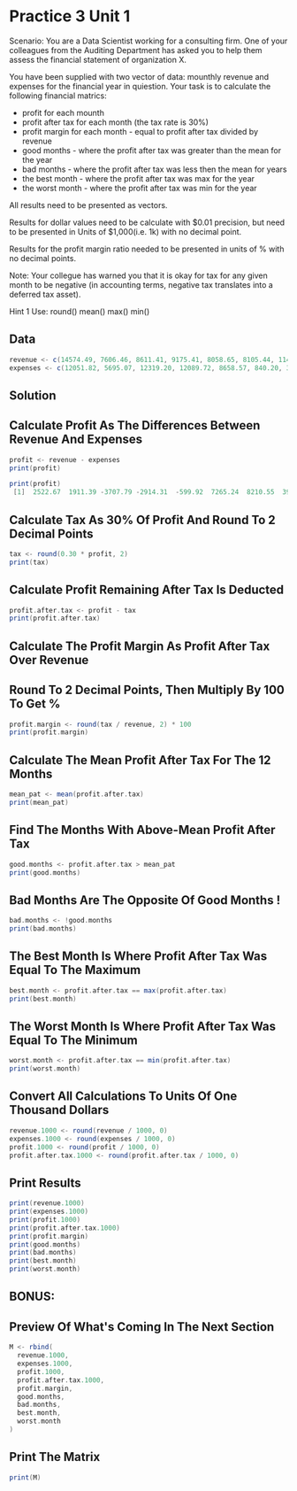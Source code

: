 # Practice 3 Unit 1

Scenario: You are a Data Scientist working for a consulting firm.
One of your colleagues from the Auditing Department has asked you
to help them assess the financial statement of organization X.

You have been supplied with two vector of data: mounthly revenue and
expenses for the financial year in quiestion. Your task is to calculate
the following financial matrics:

- profit for each mounth
- profit after tax for each month (the tax rate is 30%)
- profit margin for each month - equal to profit after tax divided by revenue
- good months - where the profit after tax was greater than the mean for the year
- bad months - where the profit after tax was less then the mean for years
- the best month - where the profit after tax was max for the year
- the worst month - where the profit after tax was min for the year

All results need to be presented as vectors.

Results for dollar values need to be calculate with $0.01 precision, but need to be
presented in Units of $1,000(i.e. 1k) with no decimal point.

Results for the profit margin ratio needed to be presented in units of % with no
decimal points.

Note: Your collegue has warned you that it is okay for tax for any given month to be
negative (in accounting terms, negative tax translates into a deferred tax asset).

Hint 1
Use:
round()
mean()
max()
min()

## Data
``` scala 
revenue <- c(14574.49, 7606.46, 8611.41, 9175.41, 8058.65, 8105.44, 11496.28, 9766.09, 10305.32, 14379.96, 10713.97, 15433.50)
expenses <- c(12051.82, 5695.07, 12319.20, 12089.72, 8658.57, 840.20, 3285.73, 5821.12, 6976.93, 16618.61, 10054.37, 3803.96)
``` 

## Solution
## Calculate Profit As The Differences Between Revenue And Expenses
``` scala 
profit <- revenue - expenses
print(profit)
``` 

``` scala 
print(profit)
 [1]  2522.67  1911.39 -3707.79 -2914.31  -599.92  7265.24  8210.55  3944.97  3328.39 -2238.65  659.60 11629.54
``` 

## Calculate Tax As 30% Of Profit And Round To 2 Decimal Points
``` scala 
tax <- round(0.30 * profit, 2)
print(tax) 
``` 

## Calculate Profit Remaining After Tax Is Deducted
``` scala 
profit.after.tax <- profit - tax
print(profit.after.tax)
``` 

## Calculate The Profit Margin As Profit After Tax Over Revenue
## Round To 2 Decimal Points, Then Multiply By 100 To Get %
``` scala 
profit.margin <- round(tax / revenue, 2) * 100
print(profit.margin)
``` 

## Calculate The Mean Profit After Tax For The 12 Months
``` scala 
mean_pat <- mean(profit.after.tax)
print(mean_pat)
``` 

## Find The Months With Above-Mean Profit After Tax
``` scala 
good.months <- profit.after.tax > mean_pat
print(good.months)
``` 

## Bad Months Are The Opposite Of Good Months !
``` scala 
bad.months <- !good.months
print(bad.months)
```

## The Best Month Is Where Profit After Tax Was Equal To The Maximum
``` scala 
best.month <- profit.after.tax == max(profit.after.tax)
print(best.month)
``` 

## The Worst Month Is Where Profit After Tax Was Equal To The Minimum
``` scala 
worst.month <- profit.after.tax == min(profit.after.tax)
print(worst.month)
```

## Convert All Calculations To Units Of One Thousand Dollars
``` scala 
revenue.1000 <- round(revenue / 1000, 0)
expenses.1000 <- round(expenses / 1000, 0)
profit.1000 <- round(profit / 1000, 0)
profit.after.tax.1000 <- round(profit.after.tax / 1000, 0)
``` 

## Print Results
``` scala 
print(revenue.1000)
print(expenses.1000)
print(profit.1000)
print(profit.after.tax.1000)
print(profit.margin)
print(good.months)
print(bad.months)
print(best.month)
print(worst.month)
``` 

## BONUS:
## Preview Of What's Coming In The Next Section
``` scala 
M <- rbind(
  revenue.1000,
  expenses.1000,
  profit.1000,
  profit.after.tax.1000,
  profit.margin,
  good.months,
  bad.months,
  best.month,
  worst.month
)
``` 

## Print The Matrix
``` scala 
print(M)
``` 